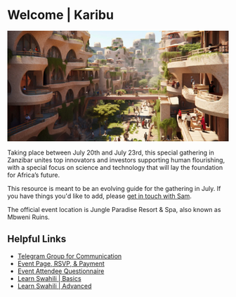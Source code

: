 # Welcome | Karibu

![Image](znz_header.png)

Taking place between July 20th and July 23rd, this special gathering in Zanzibar unites top innovators and investors supporting human flourishing, with a special focus on science and technology that will lay the foundation for Africa’s future.

This resource is meant to be an evolving guide for the gathering in July. If you have things you'd like to add, please [get in touch with Sam](https://t.me/samtaggart).

The official event location is Jungle Paradise Resort & Spa, also known as Mbweni Ruins.

## Helpful Links

- [Telegram Group for Communication](https://t.me/+U3Bc77YxDs1mZjUy)
- [Event Page, RSVP, & Payment](https://lu.ma/zanzibar_regen)
- [Event Attendee Questionnaire](https://forms.gle/a4n4iXG1xqK4j5Bj9)
- [Learn Swahili | Basics](https://www.tripsavvy.com/swahili-or-kiswahili-for-travelers-1454482)
- [Learn Swahili | Advanced](https://2seedsswahili.wordpress.com/)